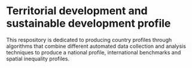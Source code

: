 # Territorial development and sustainable development profile

This respository is dedicated to producing country profiles through algorithms that combine different automated data collection and analysis techniques to produce a national profile, international benchmarks and spatial inequality profiles.
